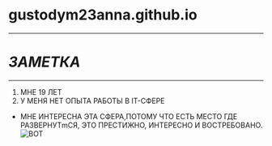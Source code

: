 # gustodym23anna.github.io
**********************
#  ***ЗАМЕТКА***
**************************
1. МНЕ 19 ЛЕТ
2. У МЕНЯ НЕТ ОПЫТА РАБОТЫ В IT-СФЕРЕ

* МНЕ ИНТЕРЕСНА ЭТА СФЕРА,ПОТОМУ ЧТО ЕСТЬ МЕСТО ГДЕ РАЗВЕРНУТmСЯ, ЭТО ПРЕСТИЖНО, ИНТЕРЕСНО И ВОСТРЕБОВАНО.
![ВОТ](http://ej.by/files/365/576/It.jpg)

